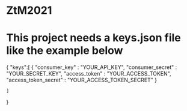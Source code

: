 # ZtM2021
# This project needs a keys.json file like the example below
{
    "keys":[
        {
            "consumer_key" : "YOUR_API_KEY",
            "consumer_secret" : "YOUR_SECRET_KEY",
            "access_token" : "YOUR_ACCESS_TOKEN",
            "access_token_secret" : "YOUR_ACCESS_TOKEN_SECRET"
        }

    ]
    
}